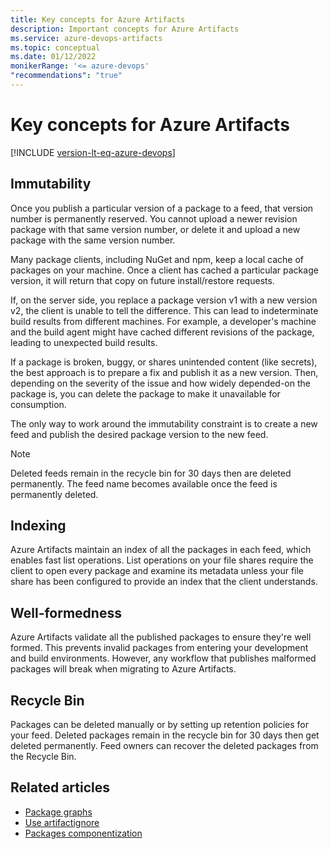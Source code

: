 ```yaml
---
title: Key concepts for Azure Artifacts
description: Important concepts for Azure Artifacts
ms.service: azure-devops-artifacts
ms.topic: conceptual
ms.date: 01/12/2022
monikerRange: '<= azure-devops'
"recommendations": "true"
---
```


# Key concepts for Azure Artifacts

[!INCLUDE [version-lt-eq-azure-devops](../includes/version-lt-eq-azure-devops.md)]

## Immutability

Once you publish a particular version of a package to a feed, that version number is permanently reserved. You cannot upload a newer revision package with that same version number, or delete it and upload a new package with the same version number.

Many package clients, including NuGet and npm, keep a local cache of packages on your machine. Once a client has cached a particular package version, it will return that copy on future install/restore requests.

If, on the server side, you replace a package version v1 with a new version v2, the client is unable to tell the difference. This can lead to indeterminate build results from different machines. For example, a developer's machine and the build agent might have cached different revisions of the package, leading to unexpected build results.

If a package is broken, buggy, or shares unintended content (like secrets), the best approach is to prepare a fix and publish it as a new version. Then, depending on the severity of the issue and how widely depended-on the package is, you can delete the package to make it unavailable for consumption.

The only way to work around the immutability constraint is to create a new feed and publish the desired package version to the new feed.

> [!NOTE]
> Deleted feeds remain in the recycle bin for 30 days then are deleted permanently. The feed name becomes available once the feed is permanently deleted.

## Indexing

Azure Artifacts maintain an index of all the packages in each feed, which enables fast list operations. List operations on your file shares require the client to open every package and examine its metadata unless your file share has been configured to provide an index that the client understands.

## Well-formedness

Azure Artifacts validate all the published packages to ensure they're well formed. This prevents invalid packages from entering your development and build environments. However, any workflow that publishes malformed packages will break when migrating to Azure Artifacts.

## Recycle Bin

Packages can be deleted manually or by setting up retention policies for your feed. Deleted packages remain in the recycle bin for 30 days then get deleted permanently. Feed owners can recover the deleted packages from the Recycle Bin.

## Related articles

- [Package graphs](./concepts/package-graph.md)
- [Use artifactignore](./reference/artifactignore.md)
- [Packages componentization](./collaborate-with-packages.md)

